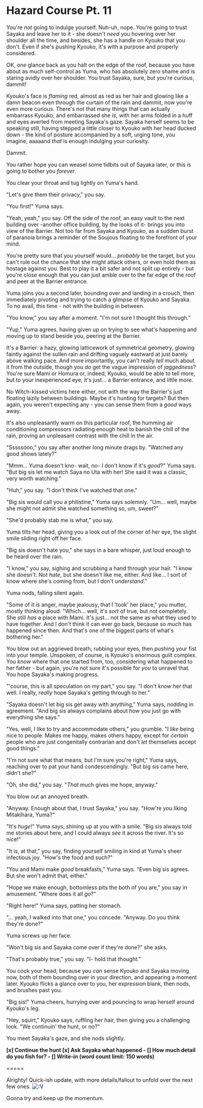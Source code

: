 # Hazard Course Pt. 11

You're *not* going to indulge yourself. Nuh-uh, nope. You're going to trust Sayaka and leave her to it - she doesn't *need* you hovering over her shoulder all the time, and besides, she has a handle on Kyouko that you don't. Even if she's pushing Kyouko, it's with a purpose and properly considered.

OK, *one* glance back as you halt on the edge of the roof, because you have about as much self-control as Yuma, who has absolutely zero shame and is staring avidly over her shoulder. You trust Sayaka, sure, but you're *curious*, dammit!

Kyouko's face is *flaming* red, almost as red as her hair and glowing like a damn beacon even through the curtain of the rain and dammit, now you're even more curious. There's not that many things that can actually embarrass Kyouko, and embarrassed she *is*, with her arms folded in a huff and eyes averted from meeting Sayaka's gaze. Sayaka herself seems to be speaking still, having stepped a little closer to Kyouko with her head ducked down - the kind of posture accompanied by a soft, urging tone, you imagine, aaaaand *that* is enough indulging your curiosity.

Dammit.

You rather hope you can weasel some tidbits out of Sayaka later, or this is going to bother you *forever*.

You clear your throat and tug lightly on Yuma's hand.

"Let's give them their privacy," you say.

"You first!" Yuma says.

"Yeah, yeah," you say. Off the side of the roof, an easy vault to the next building over -another office building, by the looks of it- brings you into view of the Barrier. Not too far from Sayaka and Kyouko, as a sudden burst of paranoia brings a reminder of the Soujous floating to the forefront of your mind.

You're pretty sure that you yourself would... *probably* be the target, but you can't rule out the chance that she might attack others, or even hold them as hostage against you. Best to play it a bit safer and not split up entirely - but you're close enough that you can just amble over to the far edge of the roof and peer at the Barrier entrance.

Yuma joins you a second later, bounding over and landing in a crouch, then immediately pivoting and trying to catch a glimpse of Kyouko and Sayaka. To no avail, this time - not with the building in between.

"You know," you say after a moment. "I'm not sure I thought this through."

"Yup," Yuma agrees, having given up on trying to see what's happening and moving up to stand beside you, peering at the Barrier.

It's a Barrier: a hazy, glowing latticework of symmetrical geometry, glowing faintly against the sullen rain and drifting vaguely eastward at just barely above walking pace. And more importantly, you can't really *tell* much about it from the outside, though you *do* get the vague impression of *jaggedness*? You're sure Mami or Homura or, indeed, Kyouko, would be able to tell more, but to your inexperienced eye, it's just... a Barrier entrance, and little more.

No Witch-kissed victims here either, not with the way the Barrier's just floating lazily between buildings. Maybe it's hunting for targets? But then again, you weren't expecting any - you can sense them from a *good* ways away.

It's also unpleasantly warm on this particular roof, the humming air conditioning compressors radiating enough heat to banish the chill of the rain, proving an unpleasant contrast with the chill in the air.

"Sssssooo," you say after another long minute drags by. "Watched any good shows lately?"

"Mmm... Yuma doesn't kno- wait, no- *I* don't know if it's *good*?" Yuma says. "But big sis let me watch Saya no Uta with her! She said it was a classic, very worth watching."

"Huh," you say. "I don't think I've watched that one."

"Big sis would call you a philistine," Yuma says solemnly. "Um... well, maybe she might not admit she watched something so, um, sweet?"

"She'd probably stab me is what," you say.

Yuma tilts her head, giving you a look out of the corner of her eye, the slight smile sliding right off her face.

"Big sis doesn't hate you," she says in a bare whisper, just loud enough to be heard over the rain.

"I know," you say, sighing and scrubbing a hand through your hair. "I know she doesn't. Not *hate*, but she doesn't like me, either. And like... I sort of know where she's coming from, but I don't *understand*."

Yuma nods, falling silent again.

"Some of it *is* anger, maybe jealousy, that I 'took' her place," you mutter, mostly thinking aloud. "Which... well, it's *sort* of true, but not completely. She still *has* a place with Mami. It's just... not the same as what they used to have together. And I don't think it can ever go back, because so *much* has happened since then. And that's one of the biggest parts of what's bothering her."

You blow out an aggrieved breath, rubbing your eyes, then pushing your fist into your temple. Unspoken, of course, is Kyouko's enormous guilt complex. You *know* where that one started from, too, considering what happened to her father - but again, you're not sure it's possible for *you* to unravel that. You hope Sayaka's making progress.

"'course, this is all speculation on my part," you say. "I don't *know* her that well. I really, *really* hope Sayaka's getting through to her."

"Sayaka doesn't let big sis get away with anything," Yuma says, nodding in agreement. "And big sis always complains about how you just go with everything she says."

"Yes, well, I like to try and accommodate others," you grumble. "I *like* being nice to people. Makes me happy, makes others happy, except for *certain* people who are just congenitally contrarian and don't *let* themselves accept good things."

"I'm not sure what that means, but I'm sure you're right," Yuma says, reaching over to pat your hand condescendingly. "But big sis came here, didn't she?"

"Oh, she did," you say. "*That* much gives me hope, anyway."

You blow out an annoyed breath.

"Anyway. Enough about that, I trust Sayaka," you say. "How're *you* liking Mitakihara, Yuma?"

"It's *huge*!" Yuma says, shining up at you with a smile. "Big sis always told me stories about here, and I could always *see* it across the river. It's so nice!"

"It is, at that," you say, finding yourself smiling in kind at Yuma's sheer infectious joy. "How's the food and such?"

"You and Mami make *good* breakfasts," Yuma says. "Even big sis agrees. But she won't admit that, either."

"Hope we make enough, bottomless pits the both of you are," you say in amusement. "Where does it all *go*?"

"Right here!" Yuma says, patting her stomach.

"... yeah, I walked into that one," you concede. "Anyway. Do you think they're done?"

Yuma screws up her face.

"Won't big sis and Sayaka come over if they're done?" she asks.

"That's probably true," you say. "I- hold that thought."

You cock your head, because you *can* sense Kyouko and Sayaka moving now, both of them bounding over in your direction, and appearing a moment later. Kyouko flicks a glance over to you, her expression blank, then nods, and brushes past you.

"Big sis!" Yuma cheers, hurrying over and pouncing to wrap herself around Kyouko's leg.

"Hey, squirt," Kyouko says, ruffling her hair, then giving you a challenging look. "We continuin' the hunt, or no?"

You meet Sayaka's gaze, and she nods slightly.

**\[x] Continue the hunt
\[x] Ask Sayaka what happened
\- \[] How much detail do you fish for?
\- \[] Write-in (word count limit: 150 words)**

\=====​

Alrighty! Quick-ish update, with more details/fallout to unfold over the next few ones. ![:V](/styles/sv_smiles/xenforo/emot-v.gif ":V    :V")

Gonna try and keep up the momentum.
